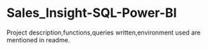 # Sales_Insight-SQL-Power-BI
Project description,functions,queries written,environment used are mentioned in readme.
